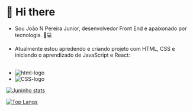 # 👋 Hi there
- Sou João N Pereira Junior, desenvolvedor Front End e apaixonado por tecnologia. 🤖💻
- Atualmente estou apredendo e criando projeto com HTML, CSS e iniciando o aprendizado de JavaScript e React:
  <br/>
  <br/>

 
 - <img src="https://img.shields.io/badge/HTML5-E34F26?style=for-the-badge&logo=html5&logoColor=white" alt="html-logo" />
 - <img src="https://img.shields.io/badge/CSS3-1572B6?style=for-the-badge&logo=css3&logoColor=white" alt="CSS-logo" />

[![Juninho stats](https://github-readme-stats.vercel.app/api?username=JuninhoPereira10&show_icons=true&theme=radical)](https://github.com/anuraghazra/github-readme-stats)
 
[![Top Langs](https://github-readme-stats.vercel.app/api/top-langs/?username=JuninhoPereira10&layout=compact)](https://github.com/anuraghazra/github-readme-stats)
